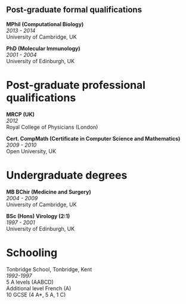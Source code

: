 ## Post-graduate formal qualifications
**MPhil (Computational Biology)**  
*2013 - 2014*  
University of Cambridge, UK  

**PhD (Molecular Immunology)**  
*2001 - 2004*  
University of Edinburgh, UK

# Post-graduate professional qualifications

**MRCP (UK)**  
*2012*  
Royal College of Physicians (London)  

**Cert. CompMath (Certificate in Computer Science and Mathematics)**  
*2009 - 2010*  
Open University, UK

# Undergraduate degrees

**MB BChir (Medicine and Surgery)**  
*2004 - 2009*  
University of Cambridge, UK  

**BSc (Hons) Virology (2:1)**  
*1997 - 2001*  
University of Edinburgh, UK

# Schooling

Tonbridge School, Tonbridge, Kent    
*1992-1997*   
5 A levels (AABCD)  
Additional level French (A)  
10 GCSE (4 A*, 5 A, 1 C)  
